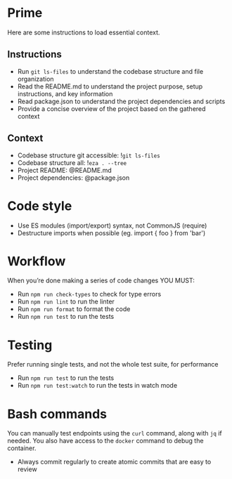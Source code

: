 # Prime

Here are some instructions to load essential context.

## Instructions

- Run `git ls-files` to understand the codebase structure and file organization
- Read the README.md to understand the project purpose, setup instructions, and key information
- Read package.json to understand the project dependencies and scripts
- Provide a concise overview of the project based on the gathered context

## Context

- Codebase structure git accessible: !`git ls-files`
- Codebase structure all: !`eza . --tree`
- Project README: @README.md
- Project dependencies: @package.json

# Code style

- Use ES modules (import/export) syntax, not CommonJS (require)
- Destructure imports when possible (eg. import { foo } from 'bar')

# Workflow

When you’re done making a series of code changes YOU MUST:

- Run `npm run check-types` to check for type errors
- Run `npm run lint` to run the linter
- Run `npm run format` to format the code
- Run `npm run test` to run the tests

# Testing

Prefer running single tests, and not the whole test suite, for performance

- Run `npm run test` to run the tests
- Run `npm run test:watch` to run the tests in watch mode

# Bash commands

You can manually test endpoints using the `curl` command, along with `jq` if needed.
You also have access to the `docker` command to debug the container.

- Always commit regularly to create atomic commits that are easy to review
